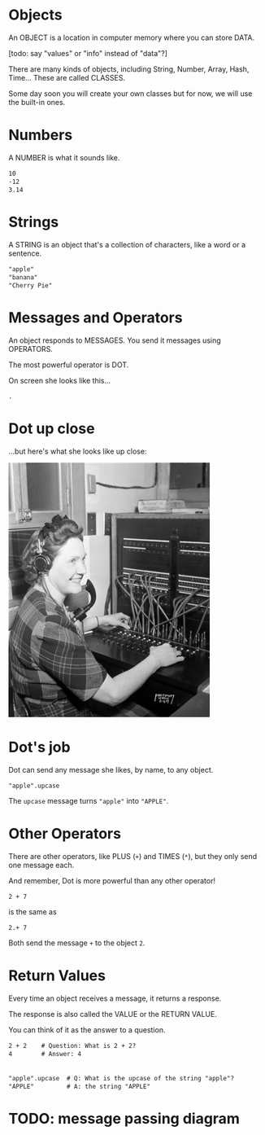 # Objects

An OBJECT is a location in computer memory where you can store DATA.

[todo: say "values" or "info" instead of "data"?]

There are many kinds of objects, including String, Number, Array, Hash, Time... These are called CLASSES. 

Some day soon you will create your own classes but for now, we will use the built-in ones.

# Numbers

A NUMBER is what it sounds like.

    10
    -12
    3.14

# Strings

A STRING is an object that's a collection of characters, like a word or a sentence.

    "apple"
    "banana"
    "Cherry Pie"

# Messages and Operators

An object responds to MESSAGES. You send it messages using OPERATORS.

The most powerful operator is DOT. 

On screen she looks like this...

    .

# Dot up close

...but here's what she looks like up close:

![picture of Dot the Operator](dot.jpg)

# Dot's job

Dot can send any message she likes, by name, to any object.

    "apple".upcase

The `upcase` message turns `"apple"` into `"APPLE"`.
    
# Other Operators

There are other operators, like PLUS (`+`) and TIMES (`*`), but they only send one message each.

And remember, Dot is more powerful than any other operator!

    2 + 7

is the same as

    2.+ 7

Both send the message `+` to the object `2`.

# Return Values

Every time an object receives a message, it returns a response.

The response is also called the VALUE or the RETURN VALUE.

You can think of it as the answer to a question. 

    2 + 2    # Question: What is 2 + 2?
    4        # Answer: 4


    "apple".upcase  # Q: What is the upcase of the string "apple"?
    "APPLE"         # A: the string "APPLE"

# TODO: message passing diagram

